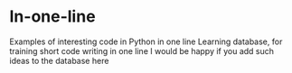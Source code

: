 # In-one-line
Examples of interesting code in Python in one line
Learning database, for training short code writing in one line
I would be happy if you add such ideas to the database here

